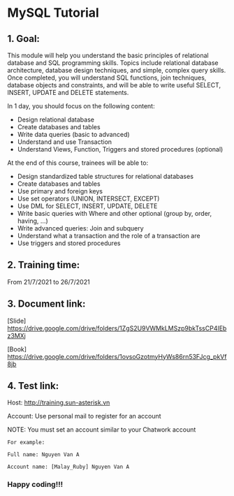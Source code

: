 # MySQL Tutorial

## 1. Goal:
This module will help you understand the basic principles of relational database and SQL programming skills. Topics include relational database architecture, database design techniques, and simple, complex query skills. Once completed, you will understand SQL functions, join techniques, database objects and constraints, and will be able to write useful SELECT, INSERT, UPDATE and DELETE statements.

In 1 day, you should focus on the following content:
- Design relational database
- Create databases and tables
- Write data queries (basic to advanced)
- Understand and use Transaction
- Understand Views, Function, Triggers and stored procedures (optional)

At the end of this course, trainees will be able to:
- Design standardized table structures for relational databases
- Create databases and tables
- Use primary and foreign keys
- Use set operators (UNION, INTERSECT, EXCEPT)
- Use DML for SELECT, INSERT, UPDATE, DELETE
- Write basic queries with Where and other optional (group by, order, having, ...)
- Write advanced queries: Join and subquery
- Understand what a transaction and the role of a transaction are
- Use triggers and stored procedures

## 2. Training time:
From 21/7/2021 to 26/7/2021


## 3. Document link:
[Slide] https://drive.google.com/drive/folders/1ZgS2U9VWMkLMSzp9bkTssCP4IEbz3MXj

[Book] https://drive.google.com/drive/folders/1ovsoGzotmyHyWs86rn53FJcg_pkVf8jb

## 4. Test link:

Host: http://training.sun-asterisk.vn

Account: Use personal mail to register for an account

NOTE: You must set an account similar to your Chatwork account
```
For example:

Full name: Nguyen Van A

Account name: [Malay_Ruby] Nguyen Van A
```

### Happy coding!!!
